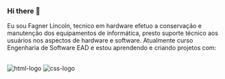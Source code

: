 ### Hi there 👋

  Eu sou Fagner Lincoln, tecnico em hardware efetuo a conservação e manutenção dos equipamentos de informática, 
presto suporte técnico aos usuários nos aspectos de hardware e software. 
Atualmente curso Engenharia de Software EAD e estou aprendendo e criando projetos com:
<br>
<br>

 <img src="https://img.shields.io/badge/HTML5-E34F26?style=for-the-badge&logo=html5&logoColor=white" alt="html-logo" /> 
 <img src="https://img.shields.io/badge/CSS3-1572B6?style=for-the-badge&logo=css3&logoColor=white" alt="css-logo" /> 





<!--
**FagnerLincoln/FagnerLincoln** is a ✨ _special_ ✨ repository because its `README.md` (this file) appears on your GitHub profile.

Here are some ideas to get you started:

- 🔭 I’m currently working on ...
- 🌱 I’m currently learning ...
- 👯 I’m looking to collaborate on ...
- 🤔 I’m looking for help with ...
- 💬 Ask me about ...
- 📫 How to reach me: ...
- 😄 Pronouns: ...
- ⚡ Fun fact: ...
-->
